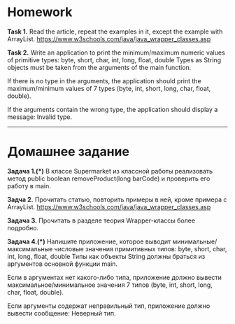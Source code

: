 # Homework

**Task 1.**
Read the article, repeat the examples in it, except the example with ArrayList.
https://www.w3schools.com/java/java_wrapper_classes.asp

**Task 2.**
Write an application to print the minimum/maximum numeric values of primitive types:
byte, short, char, int, long, float, double
Types as String objects must be taken from the arguments of the main function.

If there is no type in the arguments, the application should print the maximum/minimum
values of 7 types (byte, int, short, long, char, float, double).

If the arguments contain the wrong type, the application should display a message:
<argument> Invalid type.

_______________________________________________________

# Домашнее задание

**Задача 1.(*)**
В классе Supermarket из классной работы реализовать метод public boolean removeProduct(long barCode) и проверить
его работу в main.

**Задча 2.**
Прочитать статью, повторить примеры в ней, кроме примера с ArrayList.
https://www.w3schools.com/java/java_wrapper_classes.asp

**Задача 3.**
Прочитать в разделе теория Wrapper-классы более подробно.

**Задача 4.(*)**
Напишите приложение, которое выводит минимальные/максимальные числовые значения примитивных типов:
byte, short, char, int, long, float, double 
Типы как объекты String должны браться из аргументов основной функции main.

Если в аргументах нет какого-либо типа, приложение должно вывести максимальное/минимальное
значения 7 типов (byte, int, short, long, char, float, double).

Если аргументы содержат неправильный тип, приложение должно вывести сообщение:
<argument> Неверный тип.







